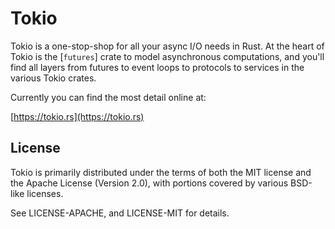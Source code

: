 # Tokio

Tokio is a one-stop-shop for all your async I/O needs in Rust. At the heart of
Tokio is the [`futures`] crate to model asynchronous computations, and you'll
find all layers from futures to event loops to protocols to services in the
various Tokio crates.

Currently you can find the most detail online at:

[https://tokio.rs](https://tokio.rs)

## License

Tokio is primarily distributed under the terms of both the MIT license
and the Apache License (Version 2.0), with portions covered by various
BSD-like licenses.

See LICENSE-APACHE, and LICENSE-MIT for details.

